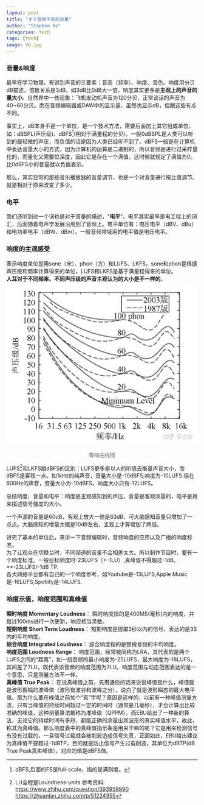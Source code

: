 ```yaml
---
layout: post
title: "关于音频不同的测量"
author: "Stephen He"
categories: tech
tags: [tech]
image: VU.jpg
---
```

### 音量&响度  
最早在学习物理，有讲到声音的三要素：音高（频率）、响度、音色。响度用分贝dB描述，倍数关系是3dB，如3dB比0dB大一倍。响度其实更多是**主观上的声音的量大小**。自然界中一些现象：飞机发动机声音为120分贝，正常谈话的声音为40~60分贝。而在音频编辑器或DAW中的显示量，虽然也显示dB，但跟这些有点不同。  

事实上，dB本身不是一个单位，是一个技术方法，需要后面加上其它组成单位，如：dBSPL(声压级)、dBFS[^1](相对于满量程的分贝)。一般0dBSPL是人类可以听到的最轻微的声压，而负值的话是因为人类已经听不到了。dBFS一般是在计算机中表达音量大小的方式，因为计算机的运算是二进制的，所以音频是进行过采样量化的，而量化又需要位深度，因此它是存在一个满值，这时候就规定了满值为0。比0dBFS小的音量就以负值表示。   

那么，其实日常的那些音乐播放器的音量调节，也是一个对音量进行按比值调节。就是相对于原来改变了多少。  


### 电平  
我们还听到过一个词也是对于音量的描述，“**电平**”。电平其实最早是电工程上的词汇，后面随着电声学发展沿用到了音频上。电平单位有：电压电平（dBV、dBu）和电功率电平（dBW、dBm）。一般音频领域用的电平值是电压电平。  

### 响度的主观感受  
表示响度单位是用sone（宋）、phon（方）和LUFS、LKFS。sone和phon是根据声压级和频率计算得来的单位，LUFS和LKFS是基于满量程得来的单位。  
**人耳对于不同频率、不同声压级的声音主观认为的大小是不一样的**。  
![sound](../assets/img/sound.jpg)    
<center style="font-size:14px;color:#696969;">等响曲线图</center>   

LUFS[^2]和LKFS跟dBFS的区别：LUFS更多是以人的听感去衡量声音大小，而dBFS是客观一点。如1kHz的纯声音，音量大小是-10dBFS,响度为-10LUFS.但在800Hz的声音，音量大小为-10dBFS，响度大小只有-12LUFS。   


总结响度、音量和电平：响度是主观感知到的声压，音量是客观测量的，电平是用来描述信号强度的大小。   

一个声源的音量是60dB，客观上放大一倍是63dB，可大脑感知音量只增加了一点点。大脑感知的增量大概是10dB左右，主观上才算增加了两倍。  


讲完了基本的单位后，来讲一下音频编辑时，音频响度的应用以及广播的响度标准。  
为了让观众在切换台时，不同频道的音量不会相差太大。所以制作节目时，要有一个响度标准。一般目标响度时-23LUFS（+-1LU）,真峰值不得超过-1dB。**-23LUFS/-1dB TP.    
各大网络平台都有自己的一个响度参考，如Youtube是-13LUFS,Apple Music是-16LUFS,Spotiify是-14LUFS.   
### 响度示值，响度范围和真峰值  
**瞬时响度 Momentary Loudness**： 瞬时响度指的是400MS(毫秒)内的响度，并每过100ms进行一次更新，响应相当灵敏。  
**短期响度 Short Term Loudness**： 短期响度是提取3秒以内的信号，表达的是3S内的平均响度。  
**综合响度 Integrated Loudness**： 综合响度指的是整段音频的平均响度。  
**响度范围 Loudness Range**： 响度范围，经常被简称为LRA，其代表的是两个LUFS之间的“距离”，如一段音频的最小响度为-25LUFS，最大响度为-18LUFS，其间差了7LU，既代表该音频的响度范围为7LU。响度范围与动态范围表达的是一个意思，只是测量方法不一样。  
**真峰值 True Peak**： 在说真峰值之前，先用通俗的话来说说峰值是什么，峰值就是波形振幅的波峰值（波形有波谷和波峰之分），说白了就是波形瞬态的最大电平值。那为什么要在峰值之前加个“真”字呢？原因是这样的，以前有一种峰值测量方法，只有当峰值的持续时间超过一定的时间时（通常是几毫秒），才会计算出比较准确的峰值，这种测量算法被称为准峰值（QPPM）。而EBU给出了一种新的算法，无论它的持续时间有多短，都能正确的测量出其波形的真实峰值水平，故此，称其为真峰值。那么响度表中的真峰值指示条是用来干嘛的呢？它是用来检测信号有没有过载的，一旦信号过载就会被削波造成信号失真，正因如此，EBU给出建议为真峰值不要超过-1dBTP，目的就是防止信号产生过载削波，其单位为dBTP(dB True Peak真实峰值），对应的值是dBFS值。


[^1]:dBFS,后面的FS是full-scale，指的是满刻度。  
[^2]:LU全程是Loundness-units
参考资料:  
<https://www.zhihu.com/question/393959990>  
<https://zhuanlan.zhihu.com/p/51224355>
